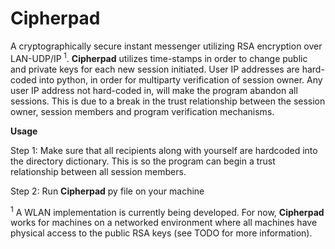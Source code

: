 # Cipherpad

A cryptographically secure instant messenger utilizing RSA encryption over LAN-UDP/IP<sup> 1</sup>. **Cipherpad** utilizes time-stamps in order to change public and private keys for each new session initiated. User IP addresses are hard-coded into python, in order for multiparty verification of session owner. Any user IP address not hard-coded in, will make the program abandon all sessions. This is due to a break in the trust relationship between the session owner, session members and program verification mechanisms.

**Usage**

Step 1: Make sure that all recipients along with yourself are hardcoded into the directory dictionary. This is so the program can begin a trust relationship between all session members.

Step 2: Run **Cipherpad** py file on your machine

<sup>1</sup> A WLAN implementation is currently being developed. For now, **Cipherpad** works for machines on a networked environment where all machines have physical access to the public RSA keys (see TODO for more information).
